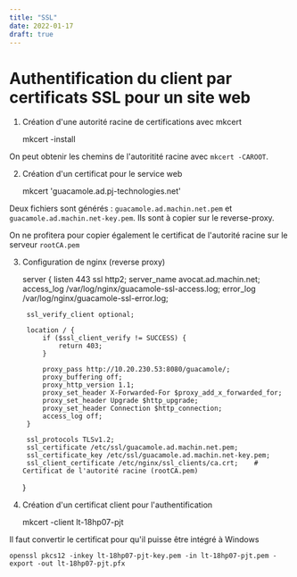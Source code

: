 ```yaml
---
title: "SSL"
date: 2022-01-17
draft: true
---
```


# Authentification du client par certificats SSL pour un site web

1) Création d'une autorité racine de certifications avec mkcert

    mkcert -install

On peut obtenir les chemins de l'autoritité racine avec `mkcert -CAROOT`.

2) Création d'un certificat pour le service web

    mkcert 'guacamole.ad.pj-technologies.net'

Deux fichiers sont générés : `guacamole.ad.machin.net.pem` et `guacamole.ad.machin.net-key.pem`. Ils sont à copier sur le reverse-proxy.

On ne profitera pour copier également le certificat de l'autorité racine sur le serveur `rootCA.pem`

3) Configuration de nginx (reverse proxy)

    server {
        listen 443 ssl http2;
        server_name avocat.ad.machin.net;
        access_log /var/log/nginx/guacamole-ssl-access.log;
        error_log /var/log/nginx/guacamole-ssl-error.log;

        ssl_verify_client optional;

        location / {
            if ($ssl_client_verify != SUCCESS) {
                return 403;
            }

            proxy_pass http://10.20.230.53:8080/guacamole/;
            proxy_buffering off;
            proxy_http_version 1.1;
            proxy_set_header X-Forwarded-For $proxy_add_x_forwarded_for;
            proxy_set_header Upgrade $http_upgrade;
            proxy_set_header Connection $http_connection;
            access_log off;
        }

        ssl_protocols TLSv1.2;
        ssl_certificate /etc/ssl/guacamole.ad.machin.net.pem;
        ssl_certificate_key /etc/ssl/guacamole.ad.machin.net-key.pem;
        ssl_client_certificate /etc/nginx/ssl_clients/ca.crt;    # Certificat de l'autorité racine (rootCA.pem)
    }

4) Création d'un certificat client pour l'authentification

    mkcert -client lt-18hp07-pjt

Il faut convertir le certificat pour qu'il puisse être intégré à Windows

    openssl pkcs12 -inkey lt-18hp07-pjt-key.pem -in lt-18hp07-pjt.pem -export -out lt-18hp07-pjt.pfx

